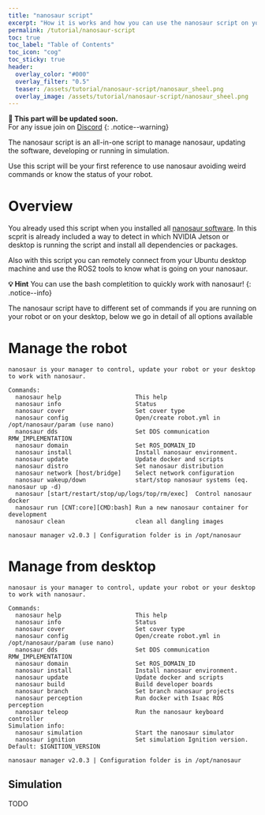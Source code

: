 ```yaml
---
title: "nanosaur script"
excerpt: "How it is works and how you can use the nanosaur script on your robot or on your desktop"
permalink: /tutorial/nanosaur-script
toc: true
toc_label: "Table of Contents"
toc_icon: "cog"
toc_sticky: true
header:
  overlay_color: "#000"
  overlay_filter: "0.5"
  teaser: /assets/tutorial/nanosaur-script/nanosaur_sheel.png
  overlay_image: /assets/tutorial/nanosaur-script/nanosaur_sheel.png
---
```


**:construction: This part will be updated soon.**<br/>For any issue join on [Discord](https://discord.gg/NSrC52P5mw)
{: .notice--warning}

The nanosaur script is an all-in-one script to manage nanosaur, updating the software, developing or running in simulation.

Use this script will be your first reference to use nanosaur avoiding weird commands or know the status of your robot.

# Overview

You already used this script when you installed all [nanosaur software](/install). In this scprit is already included a way to detect in which NVIDIA Jetson or desktop is running the script and install all dependencies or packages.

Also with this script you can remotely connect from your Ubuntu desktop machine and use the ROS2 tools to know what is going on your nanosaur.

**:bulb: Hint** You can use the bash completition to quickly work with nanosaur!
{: .notice--info}

The nanosaur script have to different set of commands if you are running on your robot or on your desktop, below we go in detail of all options available

# Manage the robot

```
nanosaur is your manager to control, update your robot or your desktop to work with nanosaur.

Commands:
  nanosaur help                     This help
  nanosaur info                     Status
  nanosaur cover                    Set cover type
  nanosaur config                   Open/create robot.yml in /opt/nanosaur/param (use nano)
  nanosaur dds                      Set DDS communication RMW_IMPLEMENTATION
  nanosaur domain                   Set ROS_DOMAIN_ID
  nanosaur install                  Install nanosaur environment.
  nanosaur update                   Update docker and scripts
  nanosaur distro                   Set nanosaur distribution
  nanosaur network [host/bridge]    Select network configuration
  nanosaur wakeup/down              start/stop nanosaur systems (eq. nanosaur up -d)
  nanosaur [start/restart/stop/up/logs/top/rm/exec]  Control nanosaur docker
  nanosaur run [CNT:core][CMD:bash] Run a new nanosaur container for development
  nanosaur clean                    clean all dangling images

nanosaur manager v2.0.3 | Configuration folder is in /opt/nanosaur
```

# Manage from desktop

```
nanosaur is your manager to control, update your robot or your desktop to work with nanosaur.

Commands:
  nanosaur help                     This help
  nanosaur info                     Status
  nanosaur cover                    Set cover type
  nanosaur config                   Open/create robot.yml in /opt/nanosaur/param (use nano)
  nanosaur dds                      Set DDS communication RMW_IMPLEMENTATION
  nanosaur domain                   Set ROS_DOMAIN_ID
  nanosaur install                  Install nanosaur environment.
  nanosaur update                   Update docker and scripts
  nanosaur build                    Build developer boards
  nanosaur branch                   Set branch nanosaur projects
  nanosaur perception               Run docker with Isaac ROS perception
  nanosaur teleop                   Run the nanosaur keyboard controller
Simulation info:
  nanosaur simulation               Start the nanosaur simulator
  nanosaur ignition                 Set simulation Ignition version. Default: $IGNITION_VERSION

nanosaur manager v2.0.3 | Configuration folder is in /opt/nanosaur
```

## Simulation

TODO